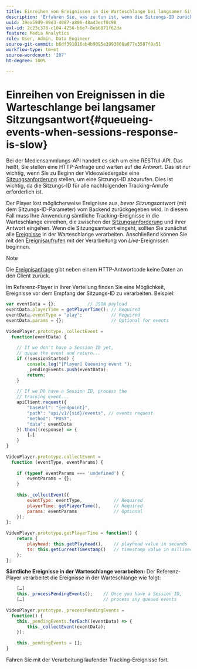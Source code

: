 ```yaml
---
title: Einreihen von Ereignissen in die Warteschlange bei langsamer Sitzungsantwort
description: 'Erfahren Sie, was zu tun ist, wenn die Sitzungs-ID zurückgegeben wird, nachdem Ihr Player Ereignisse auslöst. '
uuid: 39ea59d9-89d3-4087-a806-48a43ecf0c98
exl-id: 2c23c378-c104-4256-b6e7-8eb6871f62da
feature: Media Analytics
role: User, Admin, Data Engineer
source-git-commit: b6df391016ab4b9095e3993808a877e3587f0a51
workflow-type: tm+mt
source-wordcount: '207'
ht-degree: 100%

---
```


# Einreihen von Ereignissen in die Warteschlange bei langsamer Sitzungsantwort{#queueing-events-when-sessions-response-is-slow}

Bei der Mediensammlungs-API handelt es sich um eine RESTful-API. Das heißt, Sie stellen eine HTTP-Anfrage und warten auf die Antwort. Das ist nur wichtig, wenn Sie zu Beginn der Videowiedergabe eine [Sitzungsanforderung](/help/media-collection-api/mc-api-ref/mc-api-sessions-req.md) stellen, um eine Sitzungs-ID abzurufen. Dies ist wichtig, da die Sitzungs-ID für alle nachfolgenden Tracking-Anrufe erforderlich ist.

Der Player löst möglicherweise Ereignisse aus, _bevor Sitzungsantwort_ (mit dem Sitzungs-ID-Parameter) vom Backend zurückgegeben wird. In diesem Fall muss Ihre Anwendung sämtliche Tracking-Ereignisse in die Warteschlange einreihen, die zwischen der [Sitzungsanforderung](/help/media-collection-api/mc-api-ref/mc-api-sessions-req.md) und ihrer Antwort eingehen. Wenn die Sitzungsantwort eingeht, sollten Sie zunächst alle [Ereignisse](/help/media-collection-api/mc-api-ref/mc-api-events-req.md) in der Warteschlange verarbeiten. Anschließend können Sie mit den [Ereignisaufrufen](/help/media-collection-api/mc-api-ref/mc-api-events-req.md) mit der Verarbeitung von _Live_-Ereignissen beginnen.

>[!NOTE]
>
>Die [Ereignisanfrage](/help/media-collection-api/mc-api-ref/mc-api-events-req.md) gibt neben einem HTTP-Antwortcode keine Daten an den Client zurück.

Im Referenz-Player in Ihrer Verteilung finden Sie eine Möglichkeit, Ereignisse vor dem Empfang der Sitzungs-ID zu verarbeiten. Beispiel:

```js
var eventData = {};            // JSON payload 
eventData.playerTime = getPlayerTime(); // Required 
eventData.eventType = "play";           // Required 
eventData.params = {};                  // Optional for events 
 
VideoPlayer.prototype._collectEvent =  
  function(eventData) { 
 
    // If we don't have a Session ID yet,  
    // queue the event and return... 
    if (!sessionStarted) { 
        console.log("[Player] Queueing event "); 
        _pendingEvents.push(eventData); 
        return; 
    } 
 
    // If we DO have a Session ID, process the 
    // tracking event...     
    apiClient.request({ 
        "baseUrl": "{endpoint}", 
        "path": "api/v1/{sid}/events", // events request 
        "method": "POST", 
        "data": eventData 
    }).then((response) => {   
        […] 
    } 
} 
 
VideoPlayer.prototype.collectEvent =  
  function (eventType, eventParams) { 
         
    if (typeof eventParams === 'undefined') {   
        eventParams = {}; 
    } 
 
    this._collectEvent({                   
        eventType: eventType,            // Required 
        playerTime: getPlayerTime(),     // Required 
        params: eventParams              // Optional  
    });                                    
}; 
 
VideoPlayer.prototype.getPlayerTime = function() { 
    return { 
        playhead: this.getPlayhead(),    // playhead value in seconds 
        ts: this.getCurrentTimestamp()   // timestamp value in milliseconds 
    }; 
};
```

**Sämtliche Ereignisse in der Warteschlange verarbeiten:** Der Referenz-Player verarbeitet die Ereignisse in der Warteschlange wie folgt:

```js
    […] 
    this._processPendingEvents();    // Once you have a Session ID, 
    […]                              // process any queued events 
 
VideoPlayer.prototype._processPendingEvents =  
  function() { 
    this._pendingEvents.forEach((eventData) => { 
        this._collectEvent(eventData); 
    }); 
 
    this._pendingEvents = []; 
}
```

Fahren Sie mit der Verarbeitung laufender Tracking-Ereignisse fort.
